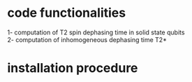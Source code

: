 # code functionalities
1- computation of T2 spin dephasing time in solid state qubits\
2- computation of inhomogeneous dephasing time T2*
# installation procedure
